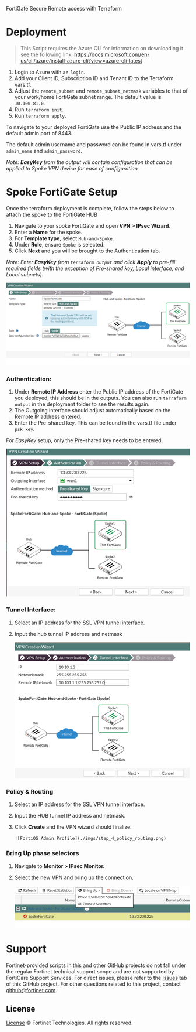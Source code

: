 FortiGate Secure Remote access with Terraform

# Deployment

> This Script requires the Azure CLI for information on downloading it see the following link: https://docs.microsoft.com/en-us/cli/azure/install-azure-cli?view=azure-cli-latest

1. Login to Azure with `az login`.<br>
2. Add your Client ID, Subscription ID and Tenant ID to the Terraform vars.tf.<br>
3. Adjust the `remote_subnet` and `remote_subnet_netmask` variables to that of your work/home FortiGate subnet range. The default value is `10.100.81.0`.
4. Run `terraform init`.<br>
5. Run `terraform apply`.<br>

To navigate to your deployed FortiGate use the Public IP address and the default admin port of 8443.

The default admin username and password can be found in vars.tf under `admin_name` and `admin_password`. <br>

<i>Note: <b>EasyKey</b> from the output will contain configuration that can be applied to Spoke VPN device for ease of configuration </i>

# Spoke FortiGate Setup

Once the terraform deployment is complete, follow the steps below to attach the spoke to the FortiGate HUB

1. Navigate to your spoke FortiGate and open **VPN > IPsec Wizard**.
2. Enter a **Name** for the spoke.
3. For **Template type**, select `Hub-and-Spoke`.
4. Under **Role**, ensure `Spoke` is selected.
5. Click **Next** and you will be brought to the Authentication tab.

<i>Note: Enter <b>EasyKey</b> from `terraform output` and click **Apply** to pre-fill required fields (with the exception of Pre-shared key, Local interface, and Local subnets). </i><br>

![FortiOS Admin Profile](./imgs/easy_key.png)

### Authentication:

1. Under **Remote IP Address** enter the Public IP address of the FortiGate you deployed, this should be in the outputs. You can also run `terraform output` in the deployment folder to see the results again.
2. The Outgoing interface should adjust automatically based on the Remote IP address entered.
3. Enter the Pre-shared key. This can be found in the vars.tf file under `psk_key`.

For <i>EasyKey</i> setup, only the Pre-shared key needs to be entered.

![FortiOS Admin Profile](./imgs/step_2_auth.png)

### Tunnel Interface:

1. Select an IP address for the SSL VPN tunnel interface.
2. Input the hub tunnel IP address and netmask

   ![FortiOS Admin Profile](./imgs/step_3_tunnel_interface.png)

### Policy & Routing

1.  Select an IP address for the SSL VPN tunnel interface.
2.  Input the HUB tunnel IP address and netmask.
3.  Click **Create** and the VPN wizard should finalize.

        ![FortiOS Admin Profile](./imgs/step_4_policy_routing.png)

### Bring Up phase selectors

1. Navigate to **Monitor > IPsec Monitor.**
2. Select the new VPN and bring up the connection.

   ![FortiOS Admin Profile](./imgs/bring_up_phase_selectors.png)

# Support

Fortinet-provided scripts in this and other GitHub projects do not fall under the regular Fortinet technical support scope and are not supported by FortiCare Support Services.
For direct issues, please refer to the [Issues](https://github.com/fortinet/terraform-secure-remote-access/issues) tab of this GitHub project.
For other questions related to this project, contact [github@fortinet.com](mailto:github@fortinet.com).

## License

[License](./LICENSE) © Fortinet Technologies. All rights reserved.
